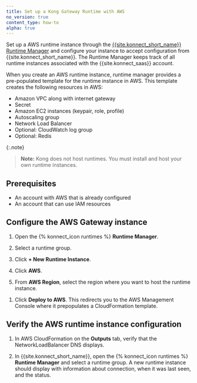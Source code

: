 ```yaml
---
title: Set up a Kong Gateway Runtime with AWS
no_version: true
content_type: how-to
alpha: true
---
```


Set up a AWS runtime instance through the
[{{site.konnect_short_name}} Runtime Manager](/konnect/runtime-manager) and
configure your instance to accept configuration from
{{site.konnect_short_name}}. The Runtime Manager keeps track of all runtime
instances associated with the {{site.konnect_saas}} account.

When you create an AWS runtime instance, runtime manager provides a pre-populated template for the runtime instance in AWS. This template creates the following resources in AWS:
* Amazon VPC along with internet gateway 
* Secret
* Amazon EC2 instances (keypair, role, profile)
* Autoscaling group
* Network Load Balancer
* Optional: CloudWatch log group 
* Optional: Redis 

{:.note}
> **Note:** Kong does not host runtimes. You must install and host your own
runtime instances.

## Prerequisites

* An account with AWS that is already configured
* An account that can use IAM resources

## Configure the AWS Gateway instance

1. Open the {% konnect_icon runtimes %} **Runtime Manager**.

1. Select a runtime group.

1. Click **+ New Runtime Instance**.

1. Click **AWS**.

1. From **AWS Region**, select the region where you want to host the runtime instance.

<!-- Or can we do just a "configure the fields on the page" ?-->

1. Click **Deploy to AWS**. 
This redirects you to the AWS Management Console where it prepopulates a CloudFormation template. 

## Verify the AWS runtime instance configuration

1. In AWS CloudFormation on the **Outputs** tab, verify that the NetworkLoadBalancer DNS displays. 

1. In {{site.konnect_short_name}}, open the {% konnect_icon runtimes %} **Runtime Manager** and select a runtime group. A new runtime instance should display with information about connection, when it was last seen, and the status.
